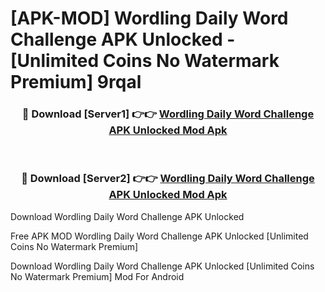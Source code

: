 # [APK-MOD] Wordling  Daily Word Challenge APK Unlocked - [Unlimited Coins No Watermark Premium] 9rqal



<div align="center">
<h3>🔴 Download [Server1] 👉👉 <a href="https://momento.my/?title=Wordling__Daily_Word_Challenge_APK_Unlocked">Wordling  Daily Word Challenge APK Unlocked Mod Apk</a></h3><br>

<h3>🔴 Download [Server2] 👉👉 <a href="https://momento.my/?title=Wordling__Daily_Word_Challenge_APK_Unlocked">Wordling  Daily Word Challenge APK Unlocked Mod Apk</a></h3>
</div>



Download Wordling  Daily Word Challenge APK Unlocked 

Free APK MOD Wordling  Daily Word Challenge APK Unlocked [Unlimited Coins No Watermark Premium]

Download Wordling  Daily Word Challenge APK Unlocked [Unlimited Coins No Watermark Premium] Mod For Android
